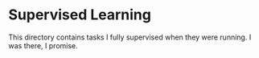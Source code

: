 # Supervised Learning
This directory contains tasks I fully supervised when they were running. I was there, I promise.   

